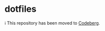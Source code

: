 # dotfiles

ℹ️ This repository has been moved to [Codeberg](https://codeberg.org/tautropfli/dotfiles).

